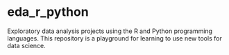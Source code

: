 # eda_r_python
Exploratory data analysis projects using the R and Python programming languages. This repository is a playground for learning to use new tools for data science.
